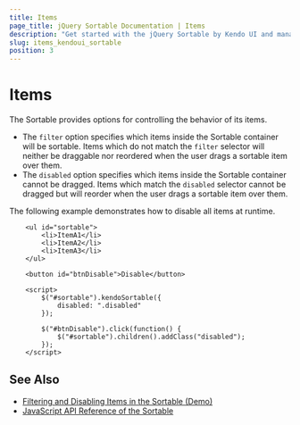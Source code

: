 ```yaml
---
title: Items
page_title: jQuery Sortable Documentation | Items
description: "Get started with the jQuery Sortable by Kendo UI and manage the items of the widget."
slug: items_kendoui_sortable
position: 3
---
```


# Items

The Sortable provides options for controlling the behavior of its items.

* The `filter` option specifies which items inside the Sortable container will be sortable. Items which do not match the `filter` selector will neither be draggable nor reordered when the user drags a sortable item over them.
* The `disabled` option specifies which items inside the Sortable container cannot be dragged. Items which match the `disabled` selector cannot be dragged but will reorder when the user drags a sortable item over them.

The following example demonstrates how to disable all items at runtime.

```dojo
    <ul id="sortable">
        <li>ItemA1</li>
        <li>ItemA2</li>
        <li>ItemA3</li>
    </ul>

    <button id="btnDisable">Disable</button>

    <script>
        $("#sortable").kendoSortable({
            disabled: ".disabled"
        });

        $("#btnDisable").click(function() {
            $("#sortable").children().addClass("disabled");
        });
    </script>
```

## See Also

* [Filtering and Disabling Items in the Sortable (Demo)](https://demos.telerik.com/kendo-ui/sortable/filter-disable)
* [JavaScript API Reference of the Sortable](/api/javascript/ui/sortable)
